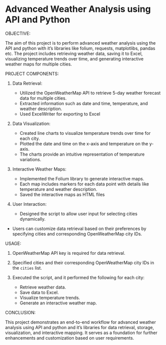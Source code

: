 # Advanced Weather Analysis using API and Python 


OBJECTIVE:

The aim of this project is to perform advanced weather analysis using the API and python with it’s libraries like folium, requests, matplotlibs, pandas etc. The project includes retrieving weather data, saving it to Excel, visualizing temperature trends over time, and generating interactive weather maps for multiple cities.

PROJECT COMPONENTS:

1. Data Retrieval:
   - Utilized the OpenWeatherMap API to retrieve 5-day weather forecast data for multiple cities.
   - Extracted information such as date and time, temperature, and weather description.
   - Used ExcelWriter for exporting to Excel

2. Data Visualization:
   - Created line charts to visualize temperature trends over time for each city.
   - Plotted the date and time on the x-axis and temperature on the y-axis.
   - The charts provide an intuitive representation of temperature variations.

4. Interactive Weather Maps:
   - Implemented the Folium library to generate interactive maps.
   - Each map includes markers for each data point with details like temperature and weather description.
   - Saved the interactive maps as HTML files 

5. User Interaction:
   - Designed the script to allow user input for selecting cities dynamically.
  - Users can customize data retrieval based on their preferences by specifying     cities and corresponding OpenWeatherMap city IDs.


USAGE:

1. OpenWeatherMap API key is required for data retrieval.

2. Specified cities and their corresponding OpenWeatherMap city IDs in the `cities` list.

3. Executed the script, and it performed the following for each city:
   - Retrieve weather data.
   - Save data to Excel.
   - Visualize temperature trends.
   - Generate an interactive weather map.

CONCLUSION:

This project demonstrates an end-to-end workflow for advanced weather analysis using API and python and it’s libraries for data retrieval, storage, visualization, and interactive mapping. It serves as a foundation for further enhancements and customization based on user requirements.



